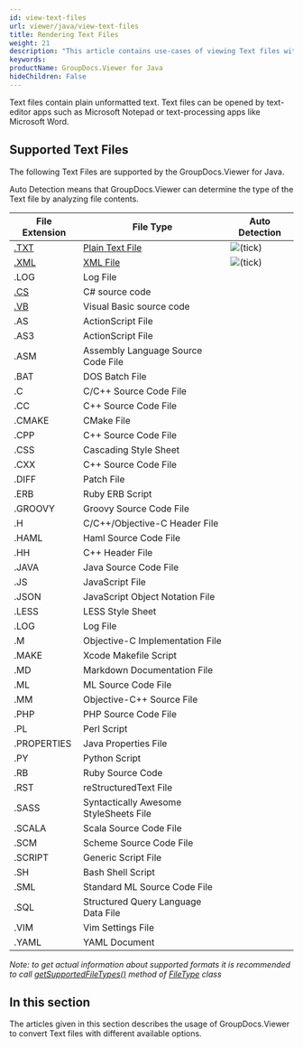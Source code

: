 ```yaml
---
id: view-text-files
url: viewer/java/view-text-files
title: Rendering Text Files
weight: 21
description: "This article contains use-cases of viewing Text files with GroupDocs.Viewer within your Java applications."
keywords: 
productName: GroupDocs.Viewer for Java
hideChildren: False
---
```

Text files contain plain unformatted text. Text files can be opened by text-editor apps such as Microsoft Notepad or text-processing apps like Microsoft Word.

## Supported Text Files

The following Text Files are supported by the GroupDocs.Viewer for Java. 

Auto Detection means that GroupDocs.Viewer can determine the type of the Text file by analyzing file contents.

| File Extension | File Type | Auto Detection |
| --- | --- | --- |
| [.TXT](https://wiki.fileformat.com/word-processing/txt/) | [Plain Text File](https://wiki.fileformat.com/word-processing/txt/) | ![(tick)](viewer/java/images/check.png) |
| [.XML](https://wiki.fileformat.com/web/xml/) | [XML File](https://wiki.fileformat.com/web/xml/) | ![(tick)](viewer/java/images/check.png) |
| .LOG | Log File |   |
| [.CS](https://wiki.fileformat.com/specification/programming/cs/) | C# source code |   |
| [.VB](https://wiki.fileformat.com/specification/programming/vb/) | Visual Basic source code |   |
| .AS | ActionScript File |   |
| .AS3 | ActionScript File |   |
| .ASM | Assembly Language Source Code File |   |
| .BAT | DOS Batch File |   |
| .C | C/C++ Source Code File |   |
| .CC | C++ Source Code File |   |
| .CMAKE | CMake File |   |
| .CPP | C++ Source Code File |   |
| .CSS | Cascading Style Sheet |   |
| .CXX | C++ Source Code File |   |
| .DIFF | Patch File |   |
| .ERB | Ruby ERB Script |   |
| .GROOVY | Groovy Source Code File |   |
| .H | C/C++/Objective-C Header File |   |
| .HAML | Haml Source Code File |   |
| .HH | C++ Header File |   |
| .JAVA | Java Source Code File |   |
| .JS | JavaScript File |   |
| .JSON | JavaScript Object Notation File |   |
| .LESS | LESS Style Sheet |   |
| .LOG | Log File |   |
| .M | Objective-C Implementation File |   |
| .MAKE | Xcode Makefile Script |   |
| .MD | Markdown Documentation File |   |
| .ML | ML Source Code File |   |
| .MM | Objective-C++ Source File |   |
| .PHP | PHP Source Code File |   |
| .PL | Perl Script |   |
| .PROPERTIES | Java Properties File |   |
| .PY | Python Script |   |
| .RB | Ruby Source Code |   |
| .RST | reStructuredText File |   |
| .SASS | Syntactically Awesome StyleSheets File |   |
| .SCALA | Scala Source Code File |   |
| .SCM | Scheme Source Code File |   |
| .SCRIPT | Generic Script File |   |
| .SH | Bash Shell Script |   |
| .SML | Standard ML Source Code File |   |
| .SQL | Structured Query Language Data File |   |
| .VIM | Vim Settings File |   |
| .YAML | YAML Document |   |

*Note:* _to get actual information about supported formats it is recommended to call [getSupportedFileTypes()](https://apireference.groupdocs.com/viewer/java/com.groupdocs.viewer/FileType#getSupportedFileTypes()) method of [FileType](https://apireference.groupdocs.com/viewer/java/com.groupdocs.viewer/FileType) class_

## In this section

The articles given in this section describes the usage of GroupDocs.Viewer to convert Text files with different available options.
